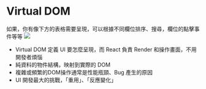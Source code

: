 # Virtual DOM
如果，你有像下方的表格需要呈現，可以根據不同欄位排序、搜尋，欄位的點擊事件等等
![](https://camo.githubusercontent.com/ac106f4ec3a61bb86f6e94d5f6dda8da668e5415/687474703a2f2f6c69766f7261732e6769746875622e696f2f626c6f672f7669727475616c2d646f6d2f736f72742d7461626c652e706e67)

- Virtual DOM 定義 UI 要怎麼呈現，而 React 負責 Render 和操作畫面，不用開發者煩惱
- 純資料的物件結構，映射到實際的 DOM
- 複雜或頻繁的DOM操作通常是性能瓶頸、Bug 產生的原因
- UI 開發最大的挑戰，「重用」、「反應變化」
